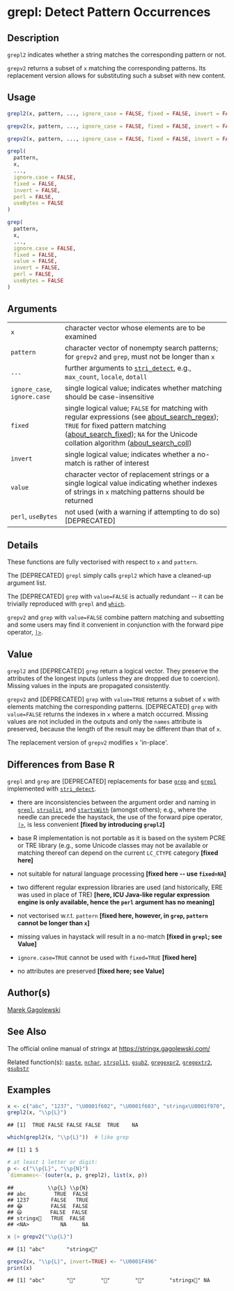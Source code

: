 # grepl: Detect Pattern Occurrences

## Description

`grepl2` indicates whether a string matches the corresponding pattern or not.

`grepv2` returns a subset of `x` matching the corresponding patterns. Its replacement version allows for substituting such a subset with new content.

## Usage

``` r
grepl2(x, pattern, ..., ignore_case = FALSE, fixed = FALSE, invert = FALSE)

grepv2(x, pattern, ..., ignore_case = FALSE, fixed = FALSE, invert = FALSE)

grepv2(x, pattern, ..., ignore_case = FALSE, fixed = FALSE, invert = FALSE) <- value

grepl(
  pattern,
  x,
  ...,
  ignore.case = FALSE,
  fixed = FALSE,
  invert = FALSE,
  perl = FALSE,
  useBytes = FALSE
)

grep(
  pattern,
  x,
  ...,
  ignore.case = FALSE,
  fixed = FALSE,
  value = FALSE,
  invert = FALSE,
  perl = FALSE,
  useBytes = FALSE
)
```

## Arguments

|  |  |
|----|----|
| `x` | character vector whose elements are to be examined |
| `pattern` | character vector of nonempty search patterns; for `grepv2` and `grep`, must not be longer than `x` |
| `...` | further arguments to [`stri_detect`](https://stringi.gagolewski.com/rapi/stri_detect.html), e.g., `max_count`, `locale`, `dotall` |
| `ignore_case`, `ignore.case` | single logical value; indicates whether matching should be case-insensitive |
| `fixed` | single logical value; `FALSE` for matching with regular expressions (see [about_search_regex](https://stringi.gagolewski.com/rapi/about_search_regex.html)); `TRUE` for fixed pattern matching ([about_search_fixed](https://stringi.gagolewski.com/rapi/about_search_fixed.html)); `NA` for the Unicode collation algorithm ([about_search_coll](https://stringi.gagolewski.com/rapi/about_search_coll.html)) |
| `invert` | single logical value; indicates whether a no-match is rather of interest |
| `value` | character vector of replacement strings or a single logical value indicating whether indexes of strings in `x` matching patterns should be returned |
| `perl`, `useBytes` | not used (with a warning if attempting to do so) \[DEPRECATED\] |

## Details

These functions are fully vectorised with respect to `x` and `pattern`.

The \[DEPRECATED\] `grepl` simply calls `grepl2` which have a cleaned-up argument list.

The \[DEPRECATED\] `grep` with `value=FALSE` is actually redundant -- it can be trivially reproduced with `grepl` and [`which`](https://stat.ethz.ch/R-manual/R-devel/library/base/help/which.html).

`grepv2` and `grep` with `value=FALSE` combine pattern matching and subsetting and some users may find it convenient in conjunction with the forward pipe operator, [`|>`](https://stat.ethz.ch/R-manual/R-devel/library/base/help/+7C+3E.html).

## Value

`grepl2` and \[DEPRECATED\] `grep` return a logical vector. They preserve the attributes of the longest inputs (unless they are dropped due to coercion). Missing values in the inputs are propagated consistently.

`grepv2` and \[DEPRECATED\] `grep` with `value=TRUE` returns a subset of `x` with elements matching the corresponding patterns. \[DEPRECATED\] `grep` with `value=FALSE` returns the indexes in `x` where a match occurred. Missing values are not included in the outputs and only the `names` attribute is preserved, because the length of the result may be different than that of `x`.

The replacement version of `grepv2` modifies `x` \'in-place\'.

## Differences from Base R

`grepl` and `grep` are \[DEPRECATED\] replacements for base [`grep`](https://stat.ethz.ch/R-manual/R-devel/library/base/help/grep.html) and [`grepl`](https://stat.ethz.ch/R-manual/R-devel/library/base/help/grepl.html) implemented with [`stri_detect`](https://stringi.gagolewski.com/rapi/stri_detect.html).

-   there are inconsistencies between the argument order and naming in [`grepl`](https://stat.ethz.ch/R-manual/R-devel/library/base/help/grepl.html), [`strsplit`](https://stat.ethz.ch/R-manual/R-devel/library/base/help/strsplit.html), and [`startsWith`](https://stat.ethz.ch/R-manual/R-devel/library/base/help/startsWith.html) (amongst others); e.g., where the needle can precede the haystack, the use of the forward pipe operator, [`|>`](https://stat.ethz.ch/R-manual/R-devel/library/base/help/+7C+3E.html), is less convenient **\[fixed by introducing `grepl2`\]**

-   base R implementation is not portable as it is based on the system PCRE or TRE library (e.g., some Unicode classes may not be available or matching thereof can depend on the current `LC_CTYPE` category **\[fixed here\]**

-   not suitable for natural language processing **\[fixed here -- use `fixed=NA`\]**

-   two different regular expression libraries are used (and historically, ERE was used in place of TRE) **\[here, <span class="pkg">ICU</span> Java-like regular expression engine is only available, hence the `perl` argument has no meaning\]**

-   not vectorised w.r.t. `pattern` **\[fixed here, however, in `grep`, `pattern` cannot be longer than `x`\]**

-   missing values in haystack will result in a no-match **\[fixed in `grepl`; see Value\]**

-   `ignore.case=TRUE` cannot be used with `fixed=TRUE` **\[fixed here\]**

-   no attributes are preserved **\[fixed here; see Value\]**

## Author(s)

[Marek Gagolewski](https://www.gagolewski.com/)

## See Also

The official online manual of <span class="pkg">stringx</span> at <https://stringx.gagolewski.com/>

Related function(s): [`paste`](paste.md), [`nchar`](nchar.md), [`strsplit`](strsplit.md), [`gsub2`](gsub.md), [`gregexpr2`](gregexpr.md), [`gregextr2`](gregextr.md), [`gsubstr`](substr.md)

## Examples




``` r
x <- c("abc", "1237", "\U0001f602", "\U0001f603", "stringx\U0001f970", NA)
grepl2(x, "\\p{L}")
```

```
## [1]  TRUE FALSE FALSE FALSE  TRUE    NA
```

``` r
which(grepl2(x, "\\p{L}"))  # like grep
```

```
## [1] 1 5
```

``` r
# at least 1 letter or digit:
p <- c("\\p{L}", "\\p{N}")
`dimnames<-`(outer(x, p, grepl2), list(x, p))
```

```
##           \\p{L} \\p{N}
## abc         TRUE  FALSE
## 1237       FALSE   TRUE
## 😂         FALSE  FALSE
## 😃         FALSE  FALSE
## stringx🥰   TRUE  FALSE
## <NA>          NA     NA
```

``` r
x |> grepv2("\\p{L}")
```

```
## [1] "abc"       "stringx🥰"
```

``` r
grepv2(x, "\\p{L}", invert=TRUE) <- "\U0001F496"
print(x)
```

```
## [1] "abc"       "💖"        "💖"        "💖"        "stringx🥰" NA
```
